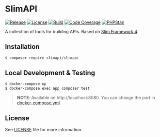 # SlimAPI
[![Release][img-release]][link-release]
[![License][img-license]][link-license]
[![Build][img-build]][link-build]
[![Code Coverage][img-coverage]][link-coverage]
[![PHPStan][img-phpstan]][link-phpstan]

A collection of tools for building APIs. Based on [Slim Framework 4][link-slim].

## Installation
``` bash
$ composer require slimapi/slimapi
```

## Local Development & Testing
```bash
$ docker-compose up
$ docker-compose exec app composer test
```
> **NOTE**: Available on http://localhost:8080. You can change the port in [docker-compose.yml](docker-compose.yml)

## License
See [LICENSE][link-license] file for more information.

[link-build]: https://github.com/slimapi/slimapi/actions
[link-coverage]: https://codecov.io/gh/slimapi/slimapi
[link-license]: LICENSE.md
[link-phpstan]: phpstan.neon
[link-release]: https://github.com/slimapi/slimapi/releases
[link-slim]: http://www.slimframework.com

[img-build]: https://img.shields.io/github/actions/workflow/status/slimapi/slimapi/.github/workflows/ci.yml?branch=master&style=flat-square&label=Build
[img-coverage]: https://img.shields.io/codecov/c/github/slimapi/slimapi/master?style=flat-square&label=Coverage
[img-license]: https://img.shields.io/github/license/slimapi/slimapi?style=flat-square&label=License&color=blue
[img-phpstan]: https://img.shields.io/badge/style-%208%20%28strict%29-brightgreen.svg?&label=PHPStan&style=flat-square
[img-release]: https://img.shields.io/github/v/tag/slimapi/slimapi.svg?label=Release&style=flat-square
